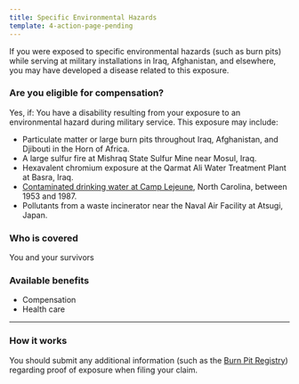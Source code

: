 ```yaml
---
title: Specific Environmental Hazards
template: 4-action-page-pending
---
```


If you were exposed to specific environmental hazards (such as burn pits) while serving at military installations in Iraq, Afghanistan, and elsewhere, you may have developed a disease related to this exposure.

<div class="call-out" markdown="1">

### Are you eligible for compensation?
Yes, if:
  You have a disability resulting from your exposure to an environmental hazard during military service.  This exposure may include:

  - Particulate matter or large burn pits throughout Iraq, Afghanistan, and Djibouti in the Horn of Africa.
  - A large sulfur fire at Mishraq State Sulfur Mine near Mosul, Iraq.
  - Hexavalent chromium exposure at the Qarmat Ali Water Treatment Plant at Basra, Iraq.
  - [Contaminated drinking water at Camp Lejeune](/disability-benefits/conditions/exposure-to-hazardous-materials/contaminated-drinking-water-at-camp-lejeune/), North Carolina, between 1953 and 1987.
  - Pollutants from a waste incinerator near the Naval Air Facility at Atsugi, Japan.

### Who is covered
You and your survivors

</div>

### Available benefits

- Compensation
- Health care

-----

### How it works

You should submit any additional information (such as the [Burn Pit Registry]( https://veteran.mobilehealth.va.gov/AHBurnPitRegistry/)) regarding proof of exposure when filing your claim.
